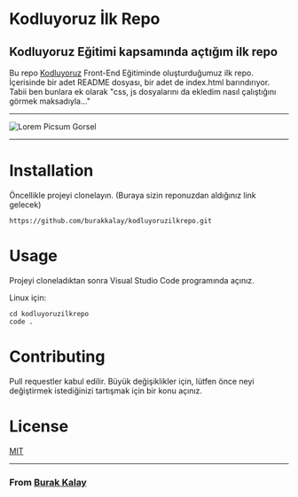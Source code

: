 # Kodluyoruz İlk Repo
## Kodluyoruz Eğitimi kapsamında açtığım ilk repo

Bu repo [Kodluyoruz](https://kodluyoruz.org) Front-End Eğitiminde oluşturduğumuz ilk repo. İçerisinde bir adet README dosyası, bir adet de index.html barındırıyor.
Tabii ben bunlara ek olarak "css, js dosyalarını da ekledim nasıl çalıştığını görmek maksadıyla..."
***
![Lorem Picsum Gorsel](https://picsum.photos/200/300)
***
# Installation
Öncellikle projeyi clonelayın. (Buraya sizin reponuzdan aldığınız link gelecek)

```
https://github.com/burakkalay/kodluyoruzilkrepo.git
```

# Usage
Projeyi cloneladıktan sonra Visual Studio Code programında açınız.

Linux için:
```
cd kodluyoruzilkrepo
code .
```
# Contributing
Pull requestler kabul edilir. Büyük değişiklikler için, lütfen önce neyi değiştirmek istediğinizi tartışmak için bir konu açınız.

# License
[MIT](https://choosealicense.com/licenses/mit/)

***
### From [Burak Kalay](https://app.patika.dev/brkkly)